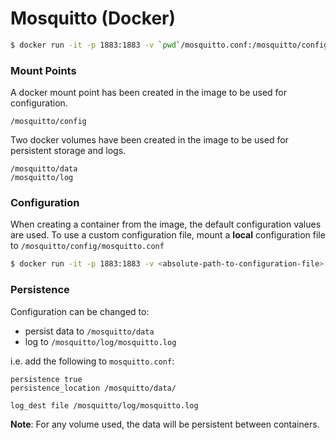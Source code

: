 # Mosquitto (Docker)

```sh
$ docker run -it -p 1883:1883 -v `pwd`/mosquitto.conf:/mosquitto/config/mosquitto.conf eclipse-mosquitto:1.5
```


### Mount Points

A docker mount point has been created in the image to be used for configuration.
```
/mosquitto/config
```

Two docker volumes have been created in the image to be used for persistent storage and logs.
```
/mosquitto/data
/mosquitto/log
```


### Configuration

When creating a container from the image, the default configuration values are used.
To use a custom configuration file, mount a **local** configuration file to `/mosquitto/config/mosquitto.conf`
```sh
$ docker run -it -p 1883:1883 -v <absolute-path-to-configuration-file>:/mosquitto/config/mosquitto.conf nilhcem/mosquitto
```

### Persistence

Configuration can be changed to:

* persist data to `/mosquitto/data`
* log to `/mosquitto/log/mosquitto.log` 

i.e. add the following to `mosquitto.conf`:
```
persistence true
persistence_location /mosquitto/data/

log_dest file /mosquitto/log/mosquitto.log
```

**Note**: For any volume used, the data will be persistent between containers.
